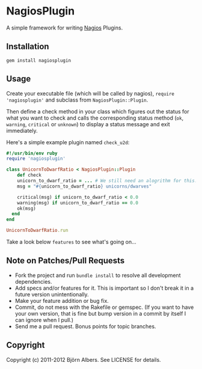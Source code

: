 # NagiosPlugin

A simple framework for writing [Nagios](http://www.nagios.org/) Plugins.

## Installation

	gem install nagiosplugin

## Usage

Create your executable file (which will be called by nagios), `require
'nagiosplugin'` and subclass from `NagiosPlugin::Plugin`.

Then define a check method in your class which figures out the status
for what you want to check and calls the corresponding status method
(`ok`, `warning`, `critical` or `unknown`) to display a status message
and exit immediately.

Here's a simple example plugin named `check_u2d`:

```Ruby
#!/usr/bin/env ruby
require 'nagiosplugin'

class UnicornToDwarfRatio < NagiosPlugin::Plugin
	def check
    unicorn_to_dwarf_ratio = ... # We still need an alogrithm for this.
    msg = "#{unicorn_to_dwarf_ratio} unicorns/dwarves"

    critical(msg) if unicorn_to_dwarf_ratio < 0.0
    warning(msg) if unicorn_to_dwarf_ratio == 0.0
    ok(msg)
  end
end

UnicornToDwarfRatio.run
```

Take a look below `features` to see what's going on...

## Note on Patches/Pull Requests

* Fork the project and run `bundle install` to resolve all development dependencies.
* Add specs and/or features for it. This is important so I don't break it in a future version unintentionally.
* Make your feature addition or bug fix.
* Commit, do not mess with the Rakefile or gemspec.
  (If you want to have your own version, that is fine but bump version in a commit by itself I can ignore when I pull.)
* Send me a pull request. Bonus points for topic branches.

## Copyright

Copyright (c) 2011-2012 Björn Albers. See LICENSE for details.
